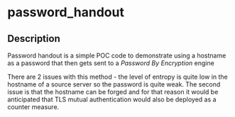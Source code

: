 # password_handout

## Description 
Password handout is a simple POC code to demonstrate using a hostname as a password 
that then gets sent to a *Password By Encryption* engine

There are 2 issues with this method - the level of entropy is quite low in the hostname 
of a source server so the password is quite weak. The second issue is that the hostname 
can be forged and for that reason it would be anticipated that TLS mutual authentication 
would also be deployed as a counter measure.
